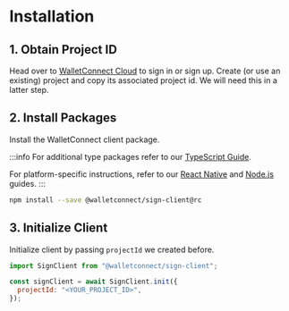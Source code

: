 # Installation

## 1. Obtain Project ID

Head over to [WalletConnect Cloud](https://cloud.walletconnect.com/) to sign in or sign up. Create (or use an existing) project and copy its associated project id. We will need this in a latter step.

## 2. Install Packages

Install the WalletConnect client package.

:::info
For additional type packages refer to our [TypeScript Guide](../guides/typescript).

For platform-specific instructions, refer to our [React Native](../guides/react-native) and [Node.js](../guides/nodejs.md) guides.
:::

```bash npm2yarn
npm install --save @walletconnect/sign-client@rc
```

## 3. Initialize Client

Initialize client by passing `projectId` we created before.

```js
import SignClient from "@walletconnect/sign-client";

const signClient = await SignClient.init({
  projectId: "<YOUR_PROJECT_ID>",
});
```